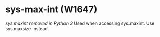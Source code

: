 # sys-max-int (W1647)
*sys.maxint removed in Python 3* Used when accessing sys.maxint. Use
sys.maxsize instead.

